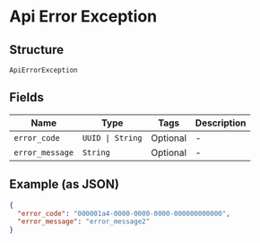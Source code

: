 
# Api Error Exception

## Structure

`ApiErrorException`

## Fields

| Name | Type | Tags | Description |
|  --- | --- | --- | --- |
| `error_code` | `UUID \| String` | Optional | - |
| `error_message` | `String` | Optional | - |

## Example (as JSON)

```json
{
  "error_code": "000001a4-0000-0000-0000-000000000000",
  "error_message": "error_message2"
}
```

